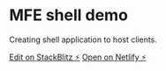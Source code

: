 # MFE shell demo

Creating shell application to host clients.

[Edit on StackBlitz ⚡️](https://stackblitz.com/edit/node-qluhvb)
[Open on Netlify ⚡️](https://app.netlify.com/sites/venerable-brigadeiros-59251e/overview)